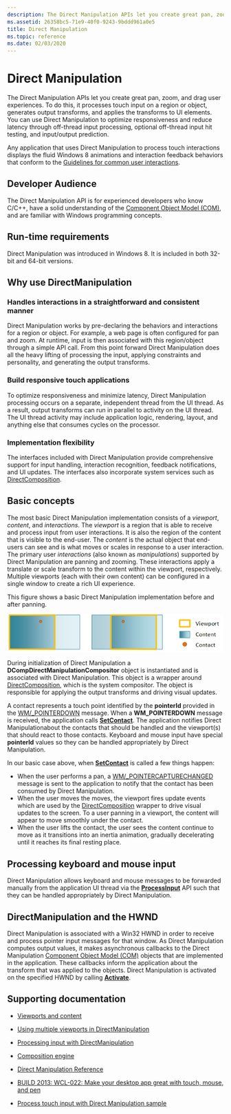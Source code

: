```yaml
---
description: The Direct Manipulation APIs let you create great pan, zoom, and drag user experiences. To do this, it processes touch input on a region or object, generates output transforms, and applies the transforms to UI elements.
ms.assetid: 26358bc5-71e9-40f0-9243-9bddd961a0e5
title: Direct Manipulation
ms.topic: reference
ms.date: 02/03/2020
---
```


# Direct Manipulation

The Direct Manipulation APIs let you create great pan, zoom, and drag user experiences. To do this, it processes touch input on a region or object, generates output transforms, and applies the transforms to UI elements. You can use Direct Manipulation to optimize responsiveness and reduce latency through off-thread input processing, optional off-thread input hit testing, and input/output prediction.

Any application that uses Direct Manipulation to process touch interactions displays the fluid Windows 8 animations and interaction feedback behaviors that conform to the [Guidelines for common user interactions](/windows/uwp/design/input/).

## Developer Audience

The Direct Manipulation API is for experienced developers who know C/C++, have a solid understanding of the [Component Object Model (COM)](../com/component-object-model--com--portal.md), and are familiar with Windows programming concepts.

## Run-time requirements

Direct Manipulation was introduced in Windows 8. It is included in both 32-bit and 64-bit versions.

## Why use DirectManipulation

### Handles interactions in a straightforward and consistent manner

Direct Manipulation works by pre-declaring the behaviors and interactions for a region or object. For example, a web page is often configured for pan and zoom. At runtime, input is then associated with this region/object through a simple API call. From this point forward Direct Manipulation does all the heavy lifting of processing the input, applying constraints and personality, and generating the output transforms.

### Build responsive touch applications

To optimize responsiveness and minimize latency, Direct Manipulation processing occurs on a separate, independent thread from the UI thread. As a result, output transforms can run in parallel to activity on the UI thread. The UI thread activity may include application logic, rendering, layout, and anything else that consumes cycles on the processor.

### Implementation flexibility

The interfaces included with Direct Manipulation provide comprehensive support for input handling, interaction recognition, feedback notifications, and UI updates. The interfaces also incorporate system services such as [DirectComposition](../directcomp/directcomposition-portal.md).

## Basic concepts

The most basic Direct Manipulation implementation consists of a *viewport*, *content*, and *interactions*. The *viewport* is a region that is able to receive and process input from user interactions. It is also the region of the content that is visible to the end-user. The *content* is the actual object that end-users can see and is what moves or scales in response to a user interaction. The primary user *interactions* (also known as *manipulations*) supported by Direct Manipulation are panning and zooming. These interactions apply a translate or scale transform to the content within the viewport, respectively. Multiple viewports (each with their own content) can be configured in a single window to create a rich UI experience.

This figure shows a basic Direct Manipulation implementation before and after panning.

![basic direct manipulation implementation before and after panning.](images/dm-art-1.png)

During initialization of Direct Manipulation a **DCompDirectManipulationCompositor** object is instantiated and is associated with Direct Manipulation. This object is a wrapper around [DirectComposition](../directcomp/directcomposition-portal.md), which is the system compositor. The object is responsible for applying the output transforms and driving visual updates.

A contact represents a touch point identified by the **pointerId** provided in the [WM/_POINTERDOWN](../inputmsg/wm-pointerdown.md) message. When a **WM\_POINTERDOWN** message is received, the application calls [**SetContact**](/windows/win32/api/DirectManipulation/nf-directmanipulation-idirectmanipulationviewport-setcontact). The application notifies Direct Manipulationabout the contacts that should be handled and the viewport(s) that should react to those contacts. Keyboard and mouse input have special **pointerId** values so they can be handled appropriately by Direct Manipulation.

In our basic case above, when [**SetContact**](/windows/win32/api/DirectManipulation/nf-directmanipulation-idirectmanipulationviewport-setcontact) is called a few things happen:

- When the user performs a pan, a [WM/_POINTERCAPTURECHANGED](../inputmsg/wm-pointercapturechanged.md) message is sent to the application to notify that the contact has been consumed by Direct Manipulation.
- When the user moves the moves, the viewport fires update events which are used by the [DirectComposition](../directcomp/directcomposition-portal.md) wrapper to drive visual updates to the screen. To a user panning in a viewport, the content will appear to move smoothly under the contact.
- When the user lifts the contact, the user sees the content continue to move as it transitions into an inertia animation, gradually decelerating until it reaches its final resting place.

## Processing keyboard and mouse input

Direct Manipulation allows keyboard and mouse messages to be forwarded manually from the application UI thread via the [**ProcessInput**](/windows/win32/api/DirectManipulation/nf-directmanipulation-idirectmanipulationmanager-processinput) API such that they can be handled appropriately by Direct Manipulation.

## DirectManipulation and the HWND

Direct Manipulation is associated with a Win32 HWND in order to receive and process pointer input messages for that window. As Direct Manipulation computes output values, it makes asynchronous callbacks to the Direct Manipulation [Component Object Model (COM)](../com/component-object-model--com--portal.md) objects that are implemented in the application. These callbacks inform the application about the transform that was applied to the objects. Direct Manipulation is activated on the specified HWND by calling [**Activate**](/windows/win32/api/DirectManipulation/nf-directmanipulation-idirectmanipulationmanager-activate).

## Supporting documentation

- [Viewports and content](directmanipulation-viewports-and-content.md)
- [Using multiple viewports in DirectManipulation](directmanipulation-multiple-vieports.md)
- [Processing input with DirectManipulation](directmanipulation-processing-input-with-directmanipulation.md)
- [Composition engine](directmanipulation-composition-engine.md)
- [Direct Manipulation Reference](direct-manipulation-reference.md)

- [BUILD 2013: WCL-022: Make your desktop app great with touch, mouse, and pen](https://channel9.msdn.com/Events/Build/2013/4-022)
- [Process touch input with Direct Manipulation sample](https://github.com/microsoft/Windows-classic-samples/tree/1d363ff4bd17d8e20415b92e2ee989d615cc0d91/Samples/TouchInputDirectManipulation)
